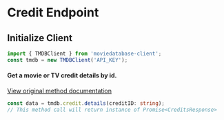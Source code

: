# Credit Endpoint
## Initialize Client
```ts
import { TMDBClient } from 'moviedatabase-client';
const tmdb = new TMDBClient('API_KEY');
```


#### Get a movie or TV credit details by id.
[View original method documentation](https://developers.themoviedb.org/3/credits/get-credit-details)
```ts
const data = tmdb.credit.details(creditID: string);
// This method call will return instance of Promise<CreditsResponse>
```
